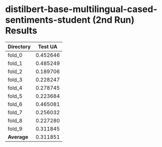 # distilbert-base-multilingual-cased-sentiments-student  (2nd Run) Results
 
| Directory   | Test UA          |
|-------------|------------------|
| fold_0       | 0.452646          |
| fold_1       | 0.485249          |
| fold_2       | 0.189706          |
| fold_3       | 0.228247          |
| fold_4       | 0.278745          |
| fold_5       | 0.223684          |
| fold_6       | 0.465081          |
| fold_7       | 0.256032          |
| fold_8       | 0.227280          |
| fold_9       | 0.311845          |
| **Average** | 0.311851          |

